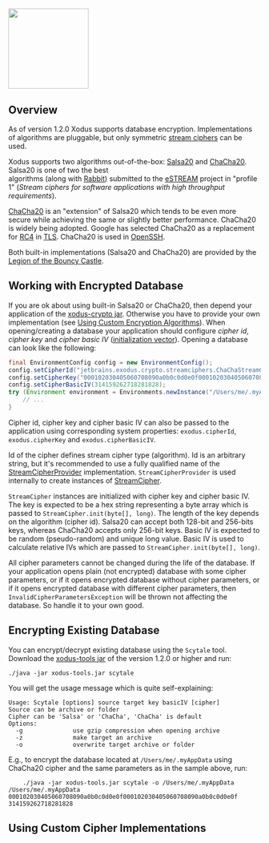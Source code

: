 # <img src="https://raw.githubusercontent.com/wiki/jetbrains/xodus/xodus.png" width=160>

<!--
[Overview](https://github.com/JetBrains/xodus/Database-Encryption#overview)
<br>[Working with Encrypted Database](https://github.com/JetBrains/xodus/Database-Encryption#working-with-encrypted-database)
<br>[Encrypting Existing Database](https://github.com/JetBrains/xodus/Database-Encryption#encrypting-existing-database)
<br>[Using Custom Cipher Implementations](https://github.com/JetBrains/xodus/Database-Encryption#using-custom-cipher-implementations)
-->

## Overview

As of version 1.2.0 Xodus supports database encryption. Implementations of algorithms are pluggable, but only
symmetric [stream ciphers](https://en.wikipedia.org/wiki/Stream_cipher) can be used.

Xodus supports two algorithms out-of-the-box: [Salsa20](https://en.wikipedia.org/wiki/Salsa20) and
[ChaCha20](https://en.wikipedia.org/wiki/Salsa20#ChaCha_variant). Salsa20 is one of two the best  
algorithms (along with [Rabbit](https://en.wikipedia.org/wiki/Rabbit_(cipher))) submitted to the
[eSTREAM](https://en.wikipedia.org/wiki/ESTREAM) project in "profile 1" (<i>Stream ciphers for
software applications with high throughput requirements</i>).

[ChaCha20](https://en.wikipedia.org/wiki/Salsa20#ChaCha_variant) is an "extension" of Salsa20 which
tends to be even more secure while achieving the same or slightly better performance. ChaCha20 is widely
being adopted. Google has selected ChaCha20 as a replacement for [RC4](https://en.wikipedia.org/wiki/RC4)
in [TLS](https://en.wikipedia.org/wiki/Transport_Layer_Security). ChaCha20 is used in
[OpenSSH](https://en.wikipedia.org/wiki/OpenSSH).

Both built-in implementations (Salsa20 and ChaCha20) are provided by the
[Legion of the Bouncy Castle](https://www.bouncycastle.org). 

## Working with Encrypted Database

If you are ok about using built-in Salsa20 or ChaCha20, then depend your application of the
[xodus-crypto jar](https://search.maven.org/#search%7Cga%7C1%7Cxodus-crypto). Otherwise you have to
provide your own implementation (see [Using Custom Encryption Algorithms](https://github.com/JetBrains/xodus/Database-Encryption#using-custom-encryption-algorithms)).
When opening/creating a database your application should configure <i>cipher id</i>, <i>cipher key</i> and
<i>cipher basic IV</i> ([initialization vector](https://en.wikipedia.org/wiki/Initialization_vector)).
Opening a database can look like the following:

```java
final EnvironmentConfig config = new EnvironmentConfig();
config.setCipherId("jetbrains.exodus.crypto.streamciphers.ChaChaStreamCipherProvider");
config.setCipherKey("000102030405060708090a0b0c0d0e0f000102030405060708090a0b0c0d0e0f");
config.setCipherBasicIV(314159262718281828);
try (Environment environment = Environments.newInstance("/Users/me/.myAppData", config)) {
    // ...
}
```

Cipher id, cipher key and cipher basic IV can also be passed to the application using corresponding
system properties: `exodus.cipherId`, `exodus.cipherKey` and `exodus.cipherBasicIV`.

Id of the cipher defines stream cipher type (algorithm). Id is an arbitrary string,
but it's recommended to use a fully qualified name of the
[StreamCipherProvider](https://github.com/JetBrains/xodus/blob/master/openAPI/src/main/java/jetbrains/exodus/crypto/StreamCipherProvider.java)
implementation. `StreamCipherProvider` is used internally to create instances of
[StreamCipher](https://github.com/JetBrains/xodus/blob/master/openAPI/src/main/java/jetbrains/exodus/crypto/StreamCipher.java).

`StreamCipher` instances are initialized with cipher key and cipher basic IV. The key is expected to be a hex string
representing a byte array which is passed to `StreamCipher.init(byte[], long)`. The length of the key
depends on the algorithm (cipher id). Salsa20 can accept both 128-bit and 256-bits keys, whereas
ChaCha20 accepts only 256-bit keys. Basic IV is expected to be random (pseudo-random) and unique
long value. Basic IV is used to calculate relative IVs which are passed to
`StreamCipher.init(byte[], long)`.

All cipher parameters cannot be changed during the life of the database. If your application opens
plain (not encrypted) database with some cipher parameters, or if it opens encrypted database without
cipher parameters, or if it opens encrypted database with different cipher parameters, then
`InvalidCipherParametersException` will be thrown not affecting the database.
So handle it to your own good.

## Encrypting Existing Database

You can encrypt/decrypt existing database using the `Scytale` tool. Download the
[xodus-tools jar](https://search.maven.org/#search%7Cga%7C1%7Cxodus-tools) of the version 1.2.0 or higher
and run:

    ./java -jar xodus-tools.jar scytale
    
You will get the usage message which is quite self-explaining:

```text
Usage: Scytale [options] source target key basicIV [cipher]
Source can be archive or folder
Cipher can be 'Salsa' or 'ChaCha', 'ChaCha' is default
Options:
  -g              use gzip compression when opening archive
  -z              make target an archive
  -o              overwrite target archive or folder
```

E.g., to encrypt the database located at `/Users/me/.myAppData` using ChaCha20 cipher and the same parameters
as in the sample above, run:

        ./java -jar xodus-tools.jar scytale -o /Users/me/.myAppData /Users/me/.myAppData 000102030405060708090a0b0c0d0e0f000102030405060708090a0b0c0d0e0f 314159262718281828 

## Using Custom Cipher Implementations